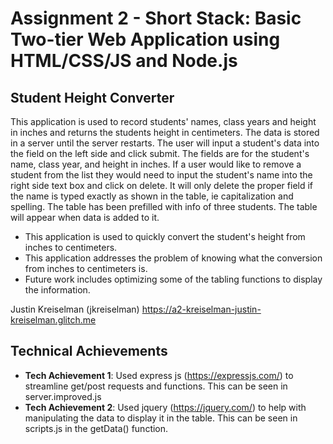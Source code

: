 Assignment 2 - Short Stack: Basic Two-tier Web Application using HTML/CSS/JS and Node.js  
===



## Student Height Converter
This application is used to record students' names, class years and height in inches and returns the students height in centimeters. The data is stored in a server until the server restarts.
The user will input a student's data into the field on the left side and click submit. The fields are for the student's name, class year, and height in inches. If a user would like to remove a student from the list
they would need to input the student's name into the right side text box and click on delete. It will only delete the proper field if the name is typed exactly as shown in the table, ie capitalization and spelling.
The table has been prefilled with info of three students. The table will appear when data is added to it.

- This application is used to quickly convert the student's height from inches to centimeters. 
- This application addresses the problem of knowing what the conversion from inches to centimeters is.
- Future work includes optimizing some of the tabling functions to display the information.




Justin Kreiselman (jkreiselman)
https://a2-kreiselman-justin-kreiselman.glitch.me

## Technical Achievements
- **Tech Achievement 1**: Used express js (https://expressjs.com/) to streamline get/post requests and functions. This can be seen in server.improved.js
- **Tech Achievement 2**: Used jquery (https://jquery.com/) to help with manipulating the data to display it in the table. This can be seen in scripts.js in the getData() function.


